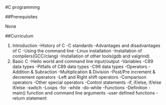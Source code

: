 #C programming

##Prerequisites

None

##Curriculum

1. Introduction
	-History of C
	-C standards
	-Advantages and disadvantages of C
	-Using the command line
	-Linux installation
  	-Installation of compilers(GCC/clang)
  	-Installation of other tools(gdb and valgrind)
2. Basic C
	-Hello world and command line input/output
  	-Variables
    	-C89 data types
    	-Pitfalls of C89 data types
    	-C99 data types
  	-Operators
	 	-Addition & Subraction
    	-Multiplication & Division
    	-Post/Pre increment & decrement operators
    	-Left and Right shift operators
		-Comparison operators
    	-Other special operators
	-Control statements
    	-if, if/else, if/else if/else
    	-switch
  	-Loops
    	-for
		-while
    	-do-while
  -Functions
    	-Definition
    	-main() function and command line arguments
    	-user defined functions
	 	-return statement
